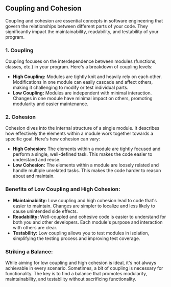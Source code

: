 ## Coupling and Cohesion
Coupling and cohesion are essential concepts in software engineering that govern the relationships between different parts of your code. They significantly impact the maintainability, readability, and testability of your program.


### 1. Coupling
Coupling focuses on the interdependence between modules (functions, classes, etc.) in your program. Here's a breakdown of coupling levels:

- **High Coupling:** Modules are tightly knit and heavily rely on each other. Modifications in one module can easily cascade and affect others, making it challenging to modify or test individual parts.
- **Low Coupling:** Modules are independent with minimal interaction. Changes in one module have minimal impact on others, promoting modularity and easier maintenance.

### 2. Cohesion
Cohesion dives into the internal structure of a single module. It describes how effectively the elements within a module work together towards a specific goal. Here's how cohesion can vary:

- **High Cohesion:** The elements within a module are tightly focused and perform a single, well-defined task. This makes the code easier to understand and reuse.
- **Low Cohesion:** The elements within a module are loosely related and handle multiple unrelated tasks. This makes the code harder to reason about and maintain.


### Benefits of Low Coupling and High Cohesion:

- **Maintainability:** Low coupling and high cohesion lead to code that's easier to maintain. Changes are simpler to localize and less likely to cause unintended side effects.
- **Readability:** Well-coupled and cohesive code is easier to understand for both you and other developers. Each module's purpose and interaction with others are clear.
- **Testability:** Low coupling allows you to test modules in isolation, simplifying the testing process and improving test coverage.

### Striking a Balance:

While aiming for low coupling and high cohesion is ideal, it's not always achievable in every scenario. Sometimes, a bit of coupling is necessary for functionality. The key is to find a balance that promotes modularity, maintainability, and testability without sacrificing functionality.